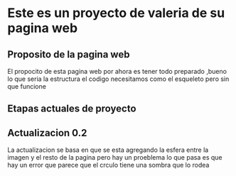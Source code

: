 # Este es un proyecto  de valeria de su pagina web
## Proposito de la pagina web
El propocito de esta pagina web por ahora es tener todo preparado ,bueno lo que seria la estructura el codigo necesitamos como el esqueleto pero sin que funcione 
## Etapas actuales de proyecto 
## Actualizacion 0.2
La actualizacion se basa en que se esta agregando la esfera entre la imagen y el resto de la pagina pero hay un proeblema lo que pasa es que hay un error que parece que el crculo tiene una sombra que lo rodea 